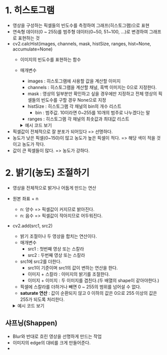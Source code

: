# 1. 히스토그램
- 영상을 구성하는 픽셀들의 빈도수를 측정하여 그래프(히스토그램)으로 표현
- 연속형 데이터(0 ~ 255)를 범주형 데이터(0~50, 51~100, ...)로 변경하여 그래프로 표현하는 것
- cv2.calcHist(images, channels, mask, histSize, ranges, hist=None, accumulate=None)
  - 이미지의 빈도수를 표현하는 함수
  - 매개변수
    - images : 히스토그램에 사용할 값을 계산할 이미지
    - channels : 히스토그램을 계산할 채널, 흑백 이미지는 0으로 지정한다.
    - mask : 영상의 일부분만 확인하고 싶을 경우에만 지정하고 전체 영상의 픽셀들의 빈도수를 구할 경우 None으로 지정
    - histSize : 히스토그램 각 채널의 bin의 개수 리스트
      - bin : 범주값. 10이라면 0~255를 10개의 범주로 나누겠다는 말
    - ranges : 히스토그램 각 채널의 최솟값과 최대값 리스트
    <details>
    <summary>예시 코드 보기</summary>

    ```python
    import cv2

    # 흑백 이미지
    lenna_gray = cv2.imread('Lenna.png', cv2.IMREAD_GRAYSCALE)  # 해당 이미지를 흑백으로 불러온다.(채널이 1개)

    hist = cv2.calcHist([lenna_gray], [0], None, [256], [0, 255])
    # 흑백인(channel)=[0]) lenna_gray의 영상 전체를 256개의 범주값으로 나눠서 최소는 0 최대는 255인 히스토그램을 생성한다.
    # hist에는 0번의 개수, 1번의 개수, ..., 255값의 개수 가 들어가있다.
    
    # 컬러 이미지
    lenna = cv2.imread('Lenna.png')

    bgr_channels = cv2.split(lenna)  # channel별로 이미지를 나눔
    color_label = ['blue', 'green', 'red']  # channel 명 list

    plt.figure(figsize=(8, 6))
    for channel, color in zip(bgr_channels, color_label):
        print(color)
        
        # channel별 hist 계산
        hist = cv2.calcHist([channel],[0],None, [256], [0, 256])
        plt.plot(hist, color=color, label=color)
        
    plt.legend()
    plt.show()
    ```
  </details>
- 픽셀값이 전체적으로 잘 분포가 되어있다 => 선명하다.
- 농도가 낮은 픽셀(0~150)이 많고 농도가 높은 픽셀이 적다. => 해당 색이 적을 것이고 농도가 작다.
- 값이 큰 픽셀들이 많다. => 농도가 강하다.


# 2. 밝기(농도) 조절하기
- 영상을 전체적으로 밝거나 어둡게 만드는 연산
- 원본 좌표 + n
  - n: 양수 => 픽셀값이 커지므로 밝아진다.
  - n: 음수 => 픽셀값이 작아지므로 어두워진다.

- cv2.add(src1, src2)
  - 밝기 조절이나 두 영상을 합치는 연산이다.
  - 매개변수
    - src1 : 첫번째 영상 또는 스칼라
    - src2 : 두번째 영상 또는 스칼라
  - src1에 src2를 더한다.
    - src1이 기준이며 src1의 값이 변하는 연산을 한다.
    - 이미지 + 스칼라 : 이미지의 밝기를 조절한다.
    - 이미지 + 이미지 : 두 이미지를 겹친다.(두 배열의 shape이 같아야한다.)
  - 픽셀에 스칼라를 더하거나 빼면 0 ~ 255의 범위를 넘어설 수 없다.
  - **saturate 연산** : 값이 순환되지 않고 0 이하의 값은 0으로 255 이상의 값은 255가 되도록 처리한다.
  <details>
    <summary>예시 코드 보기</summary>
    ```python
    import cv2

    # 흑백
    src = cv2.imread('images/penguin.jpg', cv2.IMREAD_GRAYSCALE)

    # src 이미지를 밝게 조절
    dest1 = cv2.add(src, 100)  # 100 픽셀값만큼 밝게

    # src 이미지를 어둡게 조절 
    dest2 = cv2.add(src, -100)
    ```
  </details>


## 





## 샤프닝(Shappen)
- Blur와 반대로 흐린 영상을 선명하게 만드는 작업
- 이미지의 edge의 대비를 크게 만들어준다.
- 
